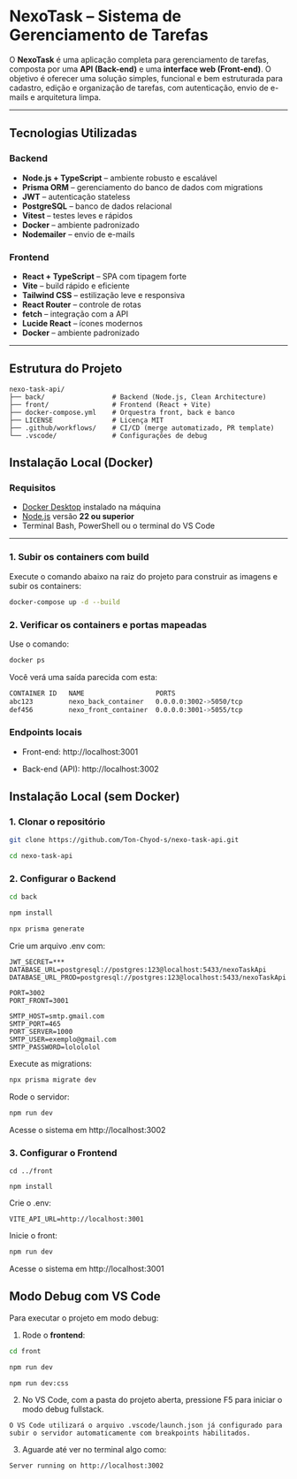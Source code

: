 # NexoTask – Sistema de Gerenciamento de Tarefas

O **NexoTask** é uma aplicação completa para gerenciamento de tarefas, composta por uma **API (Back-end)** e uma **interface web (Front-end)**. O objetivo é oferecer uma solução simples, funcional e bem estruturada para cadastro, edição e organização de tarefas, com autenticação, envio de e-mails e arquitetura limpa.

---

## Tecnologias Utilizadas

###  Backend
- **Node.js + TypeScript** – ambiente robusto e escalável
- **Prisma ORM** – gerenciamento do banco de dados com migrations
- **JWT** – autenticação stateless
- **PostgreSQL** – banco de dados relacional
- **Vitest** – testes leves e rápidos
- **Docker** – ambiente padronizado
- **Nodemailer** – envio de e-mails

### Frontend
- **React + TypeScript** – SPA com tipagem forte
- **Vite** – build rápido e eficiente
- **Tailwind CSS** – estilização leve e responsiva
- **React Router** – controle de rotas
- **fetch** – integração com a API
- **Lucide React** – ícones modernos
- **Docker** – ambiente padronizado

---

## Estrutura do Projeto

```text
nexo-task-api/
├── back/                 # Backend (Node.js, Clean Architecture)
├── front/                # Frontend (React + Vite)
├── docker-compose.yml    # Orquestra front, back e banco
├── LICENSE               # Licença MIT
├── .github/workflows/    # CI/CD (merge automatizado, PR template)
└── .vscode/              # Configurações de debug
```

## Instalação Local (Docker)

### Requisitos

- [Docker Desktop](https://www.docker.com/products/docker-desktop/) instalado na máquina
- [Node.js](https://nodejs.org/) versão **22 ou superior**
- Terminal Bash, PowerShell ou o terminal do VS Code

---

### 1. Subir os containers com build

Execute o comando abaixo na raiz do projeto para construir as imagens e subir os containers:

```bash
docker-compose up -d --build
```
### 2. Verificar os containers e portas mapeadas
Use o comando:
```bash
docker ps
```

Você verá uma saída parecida com esta:
```bash
CONTAINER ID   NAME                  PORTS
abc123         nexo_back_container   0.0.0.0:3002->5050/tcp
def456         nexo_front_container  0.0.0.0:3001->5055/tcp
```
### Endpoints locais

- Front-end: http://localhost:3001

- Back-end (API): http://localhost:3002


## Instalação Local (sem Docker)

### 1. Clonar o repositório
```bash
git clone https://github.com/Ton-Chyod-s/nexo-task-api.git

cd nexo-task-api
```

### 2. Configurar o Backend

```bash
cd back

npm install

npx prisma generate
```

Crie um arquivo .env com:

```env
JWT_SECRET=***
DATABASE_URL=postgresql://postgres:123@localhost:5433/nexoTaskApi
DATABASE_URL_PROD=postgresql://postgres:123@localhost:5433/nexoTaskApi

PORT=3002
PORT_FRONT=3001

SMTP_HOST=smtp.gmail.com
SMTP_PORT=465
PORT_SERVER=1000
SMTP_USER=exemplo@gmail.com
SMTP_PASSWORD=lolololol
```

Execute as migrations:

```bash
npx prisma migrate dev
```

Rode o servidor:

```bash
npm run dev
```
Acesse o sistema em http://localhost:3002

### 3. Configurar o Frontend
   
```
cd ../front

npm install
```

Crie o .env:

```env
VITE_API_URL=http://localhost:3001
```

Inicie o front:

```bash
npm run dev
```

Acesse o sistema em http://localhost:3001

## Modo Debug com VS Code

Para executar o projeto em modo debug:

1. Rode o **frontend**:

```bash
cd front

npm run dev

npm run dev:css
```

2. No VS Code, com a pasta do projeto aberta, pressione F5 para iniciar o modo debug fullstack.
   
```text
O VS Code utilizará o arquivo .vscode/launch.json já configurado para subir o servidor automaticamente com breakpoints habilitados.
```

3. Aguarde até ver no terminal algo como:
   
```bash
Server running on http://localhost:3002
```
